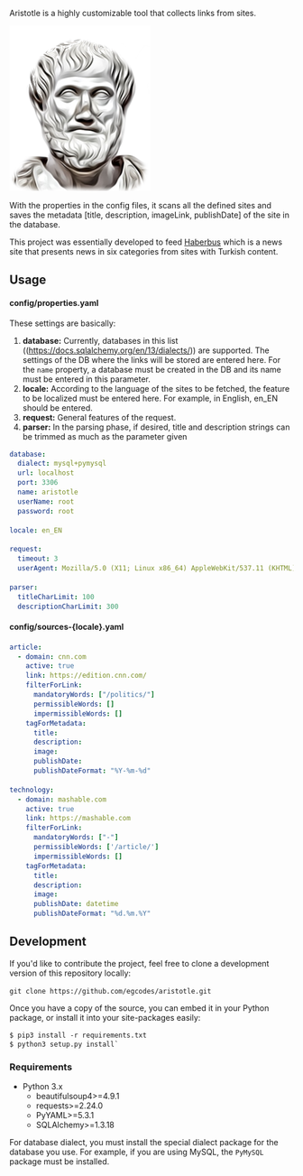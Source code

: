 Aristotle is a highly customizable tool that collects links from sites.

![Aristotle](aristotle.png)

With the properties in the config files, it scans all the defined sites and saves the metadata [title, description, imageLink, publishDate] of the site in the database.

This project was essentially developed to feed [Haberbus](http://www.haberbus.com) which is a news site that presents news in six categories from sites with Turkish content.

## Usage

#### config/properties.yaml

These settings are basically:

1. **database:** Currently, databases in this list ((https://docs.sqlalchemy.org/en/13/dialects/)) are supported. The settings of the DB where the links will be stored are entered here. For the `name` property, a database must be created in the DB and its name must be entered in this parameter.
2. **locale:** According to the language of the sites to be fetched, the feature to be localized must be entered here. For example, in English, en_EN should be entered.
3. **request:** General features of the request.
4. **parser:** In the parsing phase, if desired, title and description strings can be trimmed as much as the parameter given

```yaml
database:
  dialect: mysql+pymysql
  url: localhost
  port: 3306
  name: aristotle
  userName: root
  password: root

locale: en_EN

request:
  timeout: 3
  userAgent: Mozilla/5.0 (X11; Linux x86_64) AppleWebKit/537.11 (KHTML) Chrome/23.0.1271.97 Safari/537.11

parser:
  titleCharLimit: 100
  descriptionCharLimit: 300
```

#### config/sources-{locale}.yaml
```yaml
article:
  - domain: cnn.com
    active: true
    link: https://edition.cnn.com/
    filterForLink:
      mandatoryWords: ["/politics/"]
      permissibleWords: []
      impermissibleWords: []
    tagForMetadata:
      title:
      description:
      image:
      publishDate:
      publishDateFormat: "%Y-%m-%d"

technology:
  - domain: mashable.com
    active: true
    link: https://mashable.com
    filterForLink:
      mandatoryWords: ["-"]
      permissibleWords: ['/article/']
      impermissibleWords: []
    tagForMetadata:
      title:
      description:
      image:
      publishDate: datetime
      publishDateFormat: "%d.%m.%Y"

```


## Development
If you'd like to contribute the project, feel free to clone a development version of this repository locally:

`git clone https://github.com/egcodes/aristotle.git`

Once you have a copy of the source, you can embed it in your Python package, or install it into your site-packages easily:

```
$ pip3 install -r requirements.txt
$ python3 setup.py install`
```
### Requirements

- Python 3.x 
	- beautifulsoup4>=4.9.1
    - requests>=2.24.0
    - PyYAML>=5.3.1
    - SQLAlchemy>=1.3.18
    
For database dialect, you must install the special dialect package for the database you use. 
For example, if you are using MySQL, the `PyMySQL` package must be installed.
